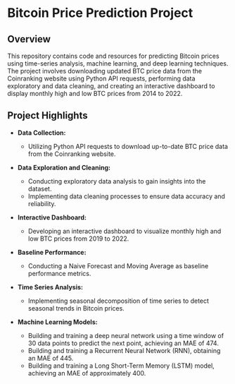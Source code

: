 # Bitcoin Price Prediction Project

## Overview

This repository contains code and resources for predicting Bitcoin prices using time-series analysis, machine learning, and deep learning techniques. The project involves downloading updated BTC price data from the Coinranking website using Python API requests, performing data exploratory and data cleaning, and creating an interactive dashboard to display monthly high and low BTC prices from 2014 to 2022.

## Project Highlights

- **Data Collection:**
  - Utilizing Python API requests to download up-to-date BTC price data from the Coinranking website.

- **Data Exploration and Cleaning:**
  - Conducting exploratory data analysis to gain insights into the dataset.
  - Implementing data cleaning processes to ensure data accuracy and reliability.

- **Interactive Dashboard:**
  - Developing an interactive dashboard to visualize monthly high and low BTC prices from 2019 to 2022.

- **Baseline Performance:**
  - Conducting a Naive Forecast and Moving Average as baseline performance metrics.

- **Time Series Analysis:**
  - Implementing seasonal decomposition of time series to detect seasonal trends in Bitcoin prices.

- **Machine Learning Models:**
  - Building and training a deep neural network using a time window of 30 data points to predict the next point, achieving an MAE of 474.
  - Building and training a Recurrent Neural Network (RNN), obtaining an MAE of 445.
  - Building and training a Long Short-Term Memory (LSTM) model, achieving an MAE of approximately 400.

